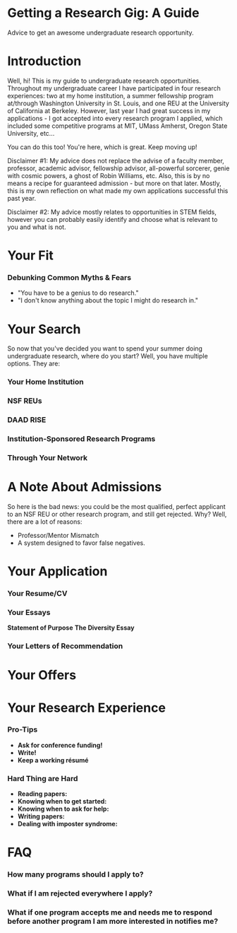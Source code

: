 # Getting a Research Gig: A Guide
Advice to get an awesome undergraduate research opportunity. 

# Introduction
Well, hi! This is my guide to undergraduate research opportunities. Throughout my undergraduate career I have participated in four research experiences: two at my home institution, a summer fellowship program at/through Washington University in St. Louis, and one REU at the University of California at Berkeley. However, last year I had great success in my applications - I got accepted into every research program I applied, which included some competitive programs at MIT, UMass Amherst, Oregon State University, etc... 

You can do this too! You're here, which is great. Keep moving up! 

Disclaimer #1: My advice does not replace the advise of a faculty member, professor, academic advisor, fellowship advisor, all-powerful sorcerer, genie with cosmic powers, a ghost of Robin Williams, etc. Also, this is by no means a recipe for guaranteed admission - but more on that later. Mostly, this is my own reflection on what made my own applications successful this past year. 

Disclaimer #2: My advice mostly relates to opportunities in STEM fields, however you can probably easily identify and choose what is relevant to you and what is not.

# Your Fit

### Debunking Common Myths & Fears
- "You have to be a genius to do research."
- "I don't know anything about the topic I might do research in." 

# Your Search
So now that you've decided you want to spend your summer doing undergraduate research, where do you start? Well, you have multiple options. They are: 

### Your Home Institution
### NSF REUs
### DAAD RISE
### Institution-Sponsored Research Programs
### Through Your Network

# A Note About Admissions
So here is the bad news: you could be the most qualified, perfect applicant to an NSF REU or other research program, and still get rejected. Why? Well, there are a lot of reasons: 

- Professor/Mentor Mismatch
- A system designed to favor false negatives.

# Your Application

### Your Resume/CV
### Your Essays

**Statement of Purpose**
**The Diversity Essay**

### Your Letters of Recommendation

# Your Offers 

# Your Research Experience

### Pro-Tips
- **Ask for conference funding!**
- **Write!**
- **Keep a working résumé**

### Hard Thing are Hard
- **Reading papers:** 
- **Knowing when to get started:**
- **Knowing when to ask for help:**
- **Writing papers:**
- **Dealing with imposter syndrome:**


# FAQ
### How many programs should I apply to? 
### What if I am rejected everywhere I apply? 
### What if one program accepts me and needs me to respond before another program I am more interested in notifies me? 
